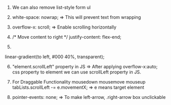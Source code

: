 
1. We can also remove list-style form ul

2.  white-space: nowrap; => This will prevent text from wrapping

3. overflow-x: scroll; =>  Enable scrolling horizontally

4. /* Move content to right */
    justify-content: flex-end;

5. <!--Gradient color from right to left with transparent  -->
linear-gradient(to left, #000 40%, transparent);

6. "element.scrollLeft" property in JS => After applying  overflow-x:auto; css property to element we can use scrollLeft property in JS.

7. For Draggable Functionality
    mousedown
    mousemove
    mouseup 
     tabLists.scrollLeft -= e.movementX; => e means target element

8.  pointer-events: none; => To make left-arrow, .right-arrow box unclickable